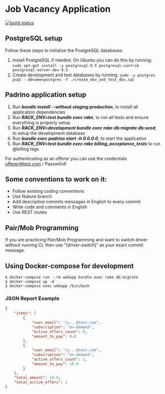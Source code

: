 Job Vacancy Application
=======================

[![build status](https://gitlab.com/fiuba-memo2/jobvacancy/badges/master/build.svg)](https://gitlab.com/fiuba-memo2/jobvacancy/commits/master)

## PostgreSQL setup

Follow these steps to initialize the PostgreSQL databases:

1. Install PostgreSQL if needed. On Ubuntu you can do this by running:
`sudo apt-get install -y postgresql-9.5 postgresql-contrib postgresql-server-dev-9.5`
1. Create development and test databases by running:
`sudo -u postgres psql --dbname=postgres -f ./create_dev_and_test_dbs.sql`

## Padrino application setup

1. Run **_bundle install --without staging production_**, to install all application dependencies
1. Run **_RACK_ENV=test bundle exec rake_**, to run all tests and ensure everything is properly setup
1. Run **_RACK_ENV=development bundle exec rake db:migrate db:seed_**, to setup the development database
1. Run **_bundle exec padrino start -h 0.0.0.0_**, to start the application
1. Run **_RACK_ENV=test bundle exec rake billing_acceptance_tests_** to run @billing tags 

For authenticating as an offerer you can use the credentials offerer@test.com / Passw0rd!

## Some conventions to work on it:

* Follow existing coding conventions
* Use feature branch
* Add descriptive commits messages in English to every commit
* Write code and comments in English
* Use REST routes

## Pair/Mob Programming

If you are practicing Pair/Mob Programming and want to switch driver without running CI, then use "[driver-switch]" as your exact commit message.


## Using Docker-compose for development

```
$ docker-compose run --rm webapp bundle exec rake db:migrate
$ docker-compose up -d
$ docker-compose exec webapp /bin/bash
```

### JSON Report Example 
```json
{
    "items": [
        {
            "user_email": "ju...@test.com",
            "subscription": "on-demand",
            "active_offers_count": 0,
            "amount_to_pay": 0.0
        },
        {
            "user_email": "ju...@test.com",
            "subscription": "on-demand",
            "active_offers_count": 1,
            "amount_to_pay": 10.0
        }        
    ],
    "total_amount": 10.0,
    "total_active_offers": 1
}
```
